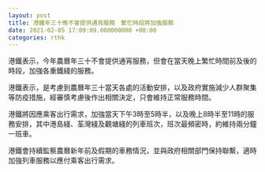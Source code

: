 ```yaml
---
layout: post
title: 港鐵年三十晚不會提供通宵服務　繁忙時段將加強服務
date: 2021-02-05 17:09:09.000000000 +08:00
categories: rthk
---
```


港鐵表示，今年農曆年三十不會提供通宵服務，但會在當天晚上繁忙時間前及後的時段，加強各重鐵綫的服務。

港鐵表示，是考慮到農曆年三十當天各處的活動安排，以及政府實施減少人群聚集等防疫措施，經審慎考慮後作出相關決定，只會維持正常服務時間。

港鐵將因應乘客出行需求，加強當天下午3時至5時半，以及晚上8時半至11時的服務安排，其中港島綫、荃灣綫及觀塘綫的列車班次，班次最頻密時，約維持兩分鐘一班車。

港鐵會持續監察農曆新年前及假期的車務情況，並與政府相關部門保持聯繫，適時加強列車服務以應付乘客出行需求。
